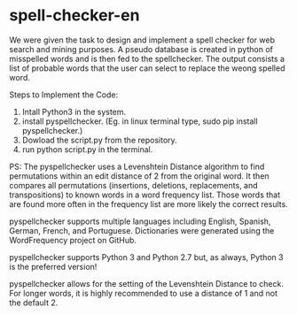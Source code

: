 # spell-checker-en
We were given the task to design and implement a spell checker for web search and mining purposes. A pseudo database is created in python of misspelled words and is then fed to the spellchecker. The output consists a list of probable words that the user can select to replace the weong spelled word.

Steps to Implement the Code:
1. Intall Python3 in the system.
2. install pyspellchecker. (Eg. in linux terminal type, sudo pip install pyspellchecker.)
3. Dowload the script.py from the repository.
4. run python script.py in the terminal.

PS: The pyspellchecker uses a Levenshtein Distance algorithm to find permutations within an edit distance of 2 from the original word. It then compares all permutations (insertions, deletions, replacements, and transpositions) to known words in a word frequency list. Those words that are found more often in the frequency list are more likely the correct results.

pyspellchecker supports multiple languages including English, Spanish, German, French, and Portuguese. Dictionaries were generated using the WordFrequency project on GitHub.

pyspellchecker supports Python 3 and Python 2.7 but, as always, Python 3 is the preferred version!

pyspellchecker allows for the setting of the Levenshtein Distance to check. For longer words, it is highly recommended to use a distance of 1 and not the default 2.
